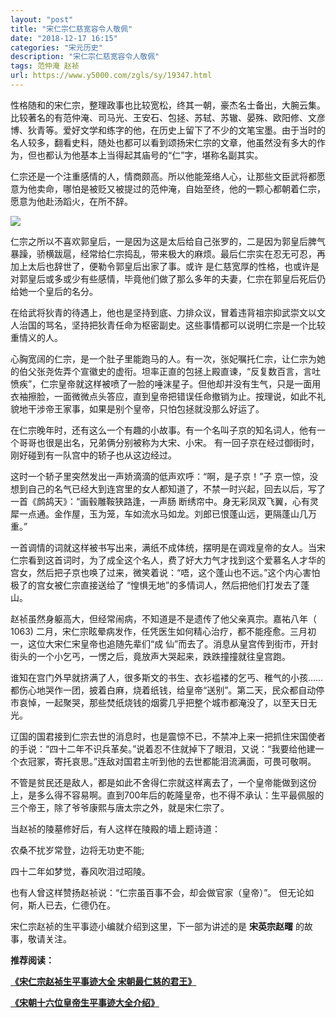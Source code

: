 ```yaml
---
layout: "post"
title: "宋仁宗仁慈宽容令人敬佩"
date: "2018-12-17 16:15"
categories: "宋元历史"
description: "宋仁宗仁慈宽容令人敬佩"
tags: 范仲淹 赵祯
url: https://www.y5000.com/zgls/sy/19347.html
---
```






性格随和的宋仁宗，整理政事也比较宽松，终其一朝，豪杰名士备出，大腕云集。比较著名的有范仲淹、司马光、王安石、包拯、苏轼、苏辙、晏殊、欧阳修、文彦博、狄青等。爱好文学和练字的他，在历史上留下了不少的文笔宝墨。由于当时的名人较多，翻看史料，随处也都可以看到颂扬宋仁宗的文章，他虽然没有多大的作为，但也都认为他基本上当得起其庙号的“仁”字，堪称名副其实。

仁宗还是一个注重感情的人，情商颇高。所以他能笼络人心，让那些文臣武将都愿意为他卖命，哪怕是被贬又被提过的范仲淹，自始至终，他的一颗心都朝着仁宗，愿意为他赴汤蹈火，在所不辞。

![](https://img.y5000.com/uploads/allimg/170414/8-1F414161S2Q6.jpg)

仁宗之所以不喜欢郭皇后，一是因为这是太后给自己张罗的，二是因为郭皇后脾气暴躁，骄横跋扈，经常给仁宗捣乱，带来极大的麻烦。最后仁宗实在忍无可忍，再加上太后也辞世了，便勒令郭皇后出家了事。或许
是仁慈宽厚的性格，也或许是对郭皇后或多或少有些感情，毕竟他们做了那么多年的夫妻，仁宗在郭皇后死后仍给她一个皇后的名分。

在给武将狄青的待遇上，他也是坚持到底、力排众议，冒着违背祖宗抑武崇文以文人治国的骂名，坚持把狄青任命为枢密副史。这些事情都可以说明仁宗是一个比较重情义的人。

心胸宽阔的仁宗，是一个肚子里能跑马的人。有一次，张妃嘱托仁宗，让仁宗为她的伯父张尧佐弄个宣徽史的虚衔。坦率正直的包拯上殿直谏，“反复数百言，言吐愤疾”，仁宗皇帝就这样被喷了一脸的唾沫星子。但他却并没有生气，只是一面用衣袖擦脸，一面微微点头答应，直到皇帝把错误任命撤销为止。按理说，如此不礼貌地干涉帝王家事，如果是别个皇帝，只怕包拯就没那么好运了。

在仁宗晚年时，还有这么一个有趣的小故事。有一个名叫子京的知名词人，他有一个哥哥也很是出名，兄弟俩分别被称为大宋、小宋。
有一回子京在经过御街时，刚好碰到有一队宫中的轿子也从这边经过。

这时一个轿子里突然发出一声娇滴滴的低声欢呼：“啊，是子京！”子
京一惊，没想到自己的名气已经大到连宫里的女人都知道了，不禁一时兴起，回去以后，写了一首《鹧鸪天》：“画毂雕鞍狭路逢，一声肠
断绣帘中。身无彩凤双飞翼，心有灵犀一点通。金作屋，玉为笼，车如流水马如龙。刘郎已恨蓬山远，更隔蓬山几万重。”

一首调情的词就这样被书写出来，满纸不成体统，摆明是在调戏皇帝的女人。当宋仁宗看到这首词时，为了成全这个名人，费了好大力气才找到这个爱慕名人才华的宫女，然后把子京也唤了过来，微笑着说：“唔，这个蓬山也不远。”这个内心害怕极了的宫女被仁宗直接送给了
“惶惧无地”的多情词人，然后把他们打发去了蓬山。

赵祯虽然身躯高大，但经常闹病，不知道是不是遗传了他父亲真宗。嘉祐八年（ 1063)
二月，宋仁宗眩晕病发作，任凭医生如何精心治疗，都不能痊愈。三月初一，这位大宋仁宋皇帝也追随先辈们“成
仙”而去了。消息从皇宫传到街市，开封街头的一个小乞丐，一愣之后，竟放声大哭起来，跌跌撞撞就往皇宫跑。

谁知在宫门外早就挤满了人，很多斯文的书生、衣衫褴褛的乞丐、稚气的小孩……都伤心地哭作一团，披着白麻，烧着纸钱，给皇帝“送别”。第二天，民众都自动停市哀悼，一起聚哭，那些焚纸烧钱的烟雾几乎把整个城市都淹没了，以至天日无光。

辽国的国君接到仁宗去世的消息时，也是震惊不已，不禁冲上来一把抓住宋国使者的手说：“四十二年不识兵革矣。”说着忍不住就掉下了眼泪，又说：“我要给他建一个衣冠冢，寄托哀思。”连敌对国君主听到他的去世都能泪流满面，可畏可敬啊。

不管是贫民还是敌人，都是如此不舍得仁宗就这样离去了，一个皇帝能做到这份上，是多么得不容易啊。直到700年后的乾隆皇帝，也不得不承认：生平最佩服的三个帝王，除了爷爷康熙与唐太宗之外，就是宋仁宗了。

当赵祯的陵墓修好后，有人这样在陵殿的墙上题诗道：

农桑不扰岁常登，边将无功吏不能;

四十二年如梦觉，春风吹泪过昭陵。

也有人曾这样赞扬赵祯说：“仁宗虽百事不会，却会做官家（皇帝）”。 但无论如何，斯人已去，仁德仍在。

宋仁宗赵祯的生平事迹小编就介绍到这里，下一部为讲述的是 **宋英宗赵曙** 的故事，敬请关注。

**推荐阅读：**

**[《宋仁宗赵祯生平事迹大全 宋朝最仁慈的君王》](https://www.y5000.com/plus/view.php?aid=19348)**

[**《宋朝十六位皇帝生平事迹大全介绍》**](https://www.y5000.com/zgls/mq/19310.html?1492159860)
